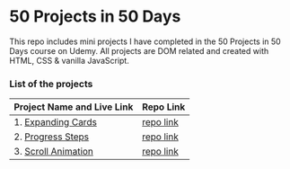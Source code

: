 # 50 Projects in 50 Days

This repo includes mini projects I have completed in the 50 Projects in 50 Days course on Udemy. All projects are DOM related and created with HTML, CSS & vanilla JavaScript.

### List of the projects

| Project Name and Live Link                                      | Repo Link                                                                             |
| --------------------------------------------------------------- | ------------------------------------------------------------------------------------- |
| 1. [Expanding Cards](https://expanding-cards-blue.vercel.app/)  | [repo link](https://github.com/En-Jen/50-projects-50-days/tree/main/expanding-cards)  |
| 2. [Progress Steps](https://progress-steps-rosy.vercel.app/)    | [repo link](https://github.com/En-Jen/50-projects-50-days/tree/main/progress-steps)   |
| 3. [Scroll Animation](https://scroll-animation-two.vercel.app/) | [repo link](https://github.com/En-Jen/50-projects-50-days/tree/main/scroll-animation) |
